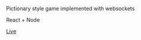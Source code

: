 
Pictionary style game implemented with websockets

React + Node

[Live](https://piirraarvaa.herokuapp.com/)

